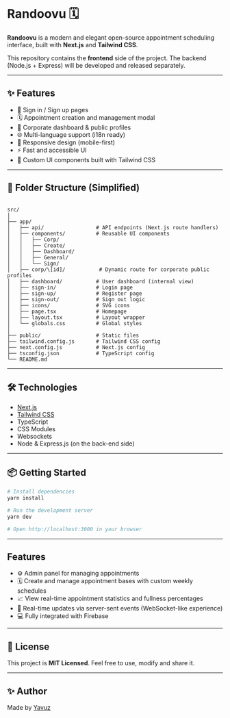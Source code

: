 # Randoovu 🗓️

**Randoovu** is a modern and elegant open-source appointment scheduling interface, built with **Next.js** and **Tailwind CSS**.

This repository contains the **frontend** side of the project. The backend (Node.js + Express) will be developed and released separately.

---

## ✨ Features

- 🔐 Sign in / Sign up pages
- 🗓️ Appointment creation and management modal
- 🏢 Corporate dashboard & public profiles
- 🌐 Multi-language support (i18n ready)
- 📱 Responsive design (mobile-first)
- ⚡ Fast and accessible UI
- 🎨 Custom UI components built with Tailwind CSS

---

## 📁 Folder Structure (Simplified)

```

src/
│
├── app/
│   ├── api/                 # API endpoints (Next.js route handlers)
│   ├── components/          # Reusable UI components
│   │   ├── Corp/
│   │   ├── Create/
│   │   ├── Dashboard/
│   │   ├── General/
│   │   └── Sign/
│   ├── corp/\[id]/           # Dynamic route for corporate public profiles
│   ├── dashboard/           # User dashboard (internal view)
│   ├── sign-in/             # Login page
│   ├── sign-up/             # Register page
│   ├── sign-out/            # Sign out logic
│   ├── icons/               # SVG icons
│   ├── page.tsx             # Homepage
│   ├── layout.tsx           # Layout wrapper
│   └── globals.css          # Global styles
│
├── public/                  # Static files
├── tailwind.config.js       # Tailwind CSS config
├── next.config.js           # Next.js config
├── tsconfig.json            # TypeScript config
└── README.md

````

---

## 🛠️ Technologies

- [Next.js](https://nextjs.org/)
- [Tailwind CSS](https://tailwindcss.com/)
- TypeScript
- CSS Modules
- Websockets
- Node & Express.js (on the back-end side)

---

## 📦 Getting Started

```bash
# Install dependencies
yarn install

# Run the development server
yarn dev

# Open http://localhost:3000 in your browser
````

---

## Features
* ⚙️ Admin panel for managing appointments
* 🗓️ Create and manage appointment bases with custom weekly schedules
* 📈 View real-time appointment statistics and fullness percentages
* 🔄 Real-time updates via server-sent events (WebSocket-like experience)
* 💻 Fully integrated with Firebase

---

## 📄 License

This project is **MIT Licensed**.
Feel free to use, modify and share it.

---

## ✨ Author

Made by [Yavuz](https://github.com/Yefee8)
